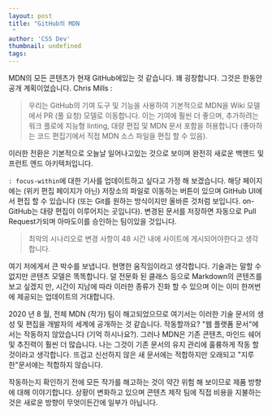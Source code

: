 ```yaml
---
layout: post
title: "GitHub의 MDN
 "
author: 'CSS Dev'
thumbnail: undefined
tags: 
---
```



MDN의 모든 콘텐츠가 현재 GitHub에있는 것 같습니다.
 꽤 굉장합니다.
 그것은 한동안 공개 계획이었습니다.
 Chris Mills :
 

> 우리는 GitHub의 기여 도구 및 기능을 사용하여 기본적으로 MDN을 Wiki 모델에서 PR (풀 요청) 모델로 이동합니다.
 이는 기여에 훨씬 더 좋으며, 추가하려는 워크 플로에 지능형 linting, 대량 편집 및 MDN 문서 포함을 허용합니다 (좋아하는 코드 편집기에서 직접 MDN 소스 파일을 편집 할 수 있음).
 

이러한 전환은 기본적으로 오늘날 일어나고있는 것으로 보이며 완전히 새로운 백엔드 및 프런트 엔드 아키텍처입니다.
 

`: focus-within`에 대한 기사를 업데이트하고 싶다고 가정 해 보겠습니다.
 해당 페이지에는 (위키 편집 페이지가 아닌) 저장소의 파일로 이동하는 버튼이 있으며 GitHub UI에서 편집 할 수 있습니다 (또는 Git를 원하는 방식이지만 올바른 것처럼 보입니다.
 on-GitHub는 대량 편집이 이루어지는 곳입니다).
 변경된 문서를 저장하면 자동으로 Pull Request가되며 아마도이를 승인하는 팀이있을 것입니다.
 

> 최악의 시나리오로 변경 사항이 48 시간 내에 사이트에 게시되어야한다고 생각합니다.
 

여기 저에게서 큰 박수를 보냅니다. 현명한 움직임이라고 생각합니다.
 기술과는 말할 수 없지만 콘텐츠 모델은 똑똑합니다.
 덜 전문화 된 클래스 등으로 Markdown의 콘텐츠를보고 싶겠지 만, 시간이 지남에 따라 이러한 종류가 진화 할 수 있으며 이는 이미 한꺼번에 제공되는 업데이트의 거대합니다.
 

2020 년 8 월, 전체 MDN (작가) 팀이 해고되었으므로 여기서는 이러한 기술 문서의 생성 및 편집을 개발자의 세계에 공개하는 것 같습니다.
 작동할까요?
 "웹 플랫폼 문서"에서는 작동하지 않았습니다 (기억 하시나요?).
 그러나 MDN은 기존 콘텐츠, 마인드 쉐어 및 추진력이 훨씬 더 많습니다.
 나는 그것이 기존 문서의 유지 관리에 훌륭하게 작동 할 것이라고 생각합니다. 뜨겁고 신선하지 않은 새 문서에는 적합하지만 오래되고 "지루한"문서에는 적합하지 않습니다.
 

작동하는지 확인하기 전에 모든 작가를 해고하는 것이 약간 위험 해 보이므로 제품 방향에 대해 이야기합니다.
 상황이 변화하고 있으며 콘텐츠 제작 팀에 직접 비용을 지불하는 것은 새로운 방향이 무엇이든간에 일부가 아닙니다.
 